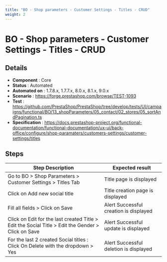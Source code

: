 ```yaml
---
title: "BO - Shop parameters - Customer Settings - Titles - CRUD"
weight: 2
---
```


# BO - Shop parameters - Customer Settings - Titles - CRUD
## Details
* **Component** : Core
* **Status** : Automated
* **Automated on** : 1.7.8.x, 1.7.7.x, 8.0.x, 8.1.x, 9.0.x
* **Scenario** : https://forge.prestashop.com/browse/TEST-1093
* **Test** : https://github.com/PrestaShop/PrestaShop/tree/develop/tests/UI/campaigns/functional/BO/13_shopParameters/05_contact/02_stores/05_sortAndPagination.ts
* **Specification** : https://docs.prestashop-project.org/functional-documentation/functional-documentation/ux-ui/back-office/configure/shop-paramaters/customers-settings/customer-settings/titles

## Steps
| Step Description | Expected result |
| ----- | ----- |
| Go to BO > Shop Parameters > Customer Settings > Titles Tab | Title page is displayed |
| Click on Add new social title | Title creation page is displayed |
| Fill all fields > Click on Save | Alert Successful creation is displayed |
| Click on Edit for the last created Title > Edit the Social Title > Edit the Gender > Click on Save | Alert Successful update is displayed |
| For the last 2 created Social titles : Click On Delete with the dropdown > Yes | Alert Successful deletion is displayed |
